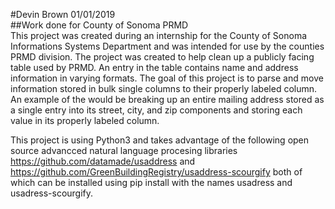 #Devin Brown 01/01/2019\
##Work done for County of Sonoma PRMD\
This project was created during an internship for the County of Sonoma Informations Systems Department and was intended for use by the counties PRMD division. The project was created to help clean up a publicly facing table used by PRMD. An entry in the table contains name and address information in varying formats. The goal of this project is to parse and move information stored in bulk single columns to their properly labeled column. An example of the would be breaking up an entire mailing address stored as a single entry into its street, city, and zip components and storing each value in its properly labeled column.  

This project is using Python3 and takes advantage of the following open source advancced natural language procesing libraries https://github.com/datamade/usaddress and https://github.com/GreenBuildingRegistry/usaddress-scourgify both of which can be installed using pip install with the names usadress and usadress-scourgify.





